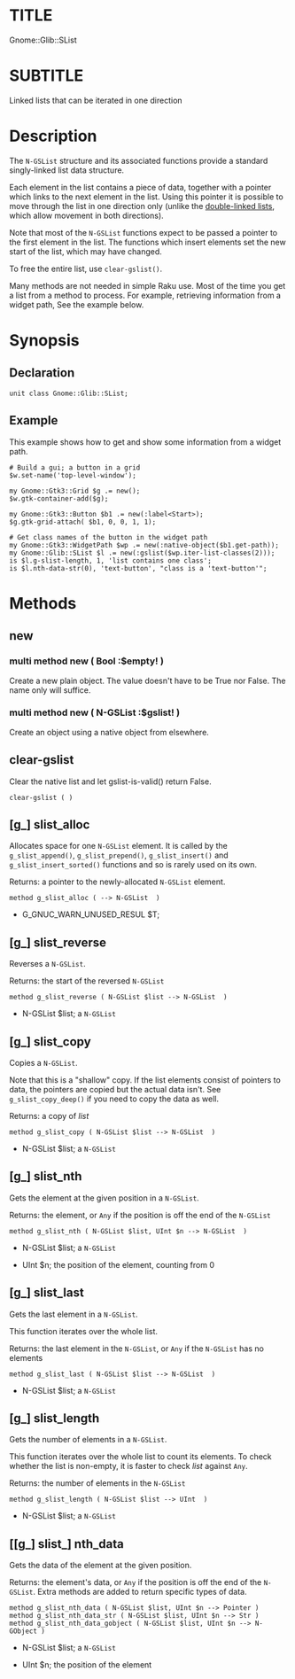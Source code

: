 TITLE
=====

Gnome::Glib::SList

SUBTITLE
========

Linked lists that can be iterated in one direction

Description
===========

The `N-GSList` structure and its associated functions provide a standard singly-linked list data structure.

Each element in the list contains a piece of data, together with a pointer which links to the next element in the list. Using this pointer it is possible to move through the list in one direction only (unlike the [double-linked lists](https://developer.gnome.org/glib/stable/glib-Doubly-Linked-Lists.html), which allow movement in both directions).

Note that most of the `N-GSList` functions expect to be passed a pointer to the first element in the list. The functions which insert elements set the new start of the list, which may have changed.

To free the entire list, use `clear-gslist()`.

Many methods are not needed in simple Raku use. Most of the time you get a list from a method to process. For example, retrieving information from a widget path, See the example below.

Synopsis
========

Declaration
-----------

    unit class Gnome::Glib::SList;

Example
-------

This example shows how to get and show some information from a widget path.

    # Build a gui; a button in a grid
    $w.set-name('top-level-window');

    my Gnome::Gtk3::Grid $g .= new();
    $w.gtk-container-add($g);

    my Gnome::Gtk3::Button $b1 .= new(:label<Start>);
    $g.gtk-grid-attach( $b1, 0, 0, 1, 1);

    # Get class names of the button in the widget path
    my Gnome::Gtk3::WidgetPath $wp .= new(:native-object($b1.get-path));
    my Gnome::Glib::SList $l .= new(:gslist($wp.iter-list-classes(2)));
    is $l.g-slist-length, 1, 'list contains one class';
    is $l.nth-data-str(0), 'text-button', "class is a 'text-button'";

Methods
=======

new
---

### multi method new ( Bool :$empty! )

Create a new plain object. The value doesn't have to be True nor False. The name only will suffice.

### multi method new ( N-GSList :$gslist! )

Create an object using a native object from elsewhere.

clear-gslist
------------

Clear the native list and let gslist-is-valid() return False.

    clear-gslist ( )

[g_] slist_alloc
----------------

Allocates space for one `N-GSList` element. It is called by the `g_slist_append()`, `g_slist_prepend()`, `g_slist_insert()` and `g_slist_insert_sorted()` functions and so is rarely used on its own.

Returns: a pointer to the newly-allocated `N-GSList` element.

    method g_slist_alloc ( --> N-GSList  )

  * G_GNUC_WARN_UNUSED_RESUL $T;

[g_] slist_reverse
------------------

Reverses a `N-GSList`.

Returns: the start of the reversed `N-GSList`

    method g_slist_reverse ( N-GSList $list --> N-GSList  )

  * N-GSList $list; a `N-GSList`

[g_] slist_copy
---------------

Copies a `N-GSList`.

Note that this is a "shallow" copy. If the list elements consist of pointers to data, the pointers are copied but the actual data isn't. See `g_slist_copy_deep()` if you need to copy the data as well.

Returns: a copy of *list*

    method g_slist_copy ( N-GSList $list --> N-GSList  )

  * N-GSList $list; a `N-GSList`

[g_] slist_nth
--------------

Gets the element at the given position in a `N-GSList`.

Returns: the element, or `Any` if the position is off the end of the `N-GSList`

    method g_slist_nth ( N-GSList $list, UInt $n --> N-GSList  )

  * N-GSList $list; a `N-GSList`

  * UInt $n; the position of the element, counting from 0

[g_] slist_last
---------------

Gets the last element in a `N-GSList`.

This function iterates over the whole list.

Returns: the last element in the `N-GSList`, or `Any` if the `N-GSList` has no elements

    method g_slist_last ( N-GSList $list --> N-GSList  )

  * N-GSList $list; a `N-GSList`

[g_] slist_length
-----------------

Gets the number of elements in a `N-GSList`.

This function iterates over the whole list to count its elements. To check whether the list is non-empty, it is faster to check *list* against `Any`.

Returns: the number of elements in the `N-GSList`

    method g_slist_length ( N-GSList $list --> UInt  )

  * N-GSList $list; a `N-GSList`

[[g_] slist_] nth_data
----------------------

Gets the data of the element at the given position.

Returns: the element's data, or `Any` if the position is off the end of the `N-GSList`. Extra methods are added to return specific types of data.

    method g_slist_nth_data ( N-GSList $list, UInt $n --> Pointer )
    method g_slist_nth_data_str ( N-GSList $list, UInt $n --> Str )
    method g_slist_nth_data_gobject ( N-GSList $list, UInt $n --> N-GObject )

  * N-GSList $list; a `N-GSList`

  * UInt $n; the position of the element

